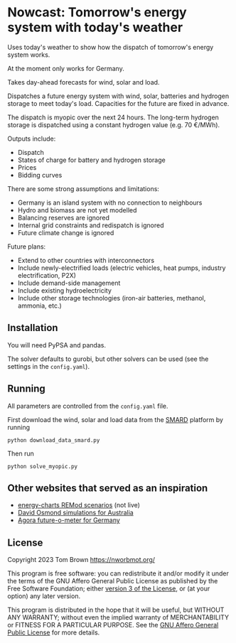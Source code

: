 
# Nowcast: Tomorrow's energy system with today's weather

Uses today's weather to show how the dispatch of tomorrow's energy
system works.

At the moment only works for Germany.

Takes day-ahead forecasts for wind, solar and load.

Dispatches a future energy system with wind, solar, batteries and
hydrogen storage to meet today's load. Capacities for the future are
fixed in advance.

The dispatch is myopic over the next 24 hours. The long-term hydrogen
storage is dispatched using a constant hydrogen value (e.g. 70 €/MWh).

Outputs include:

- Dispatch
- States of charge for battery and hydrogen storage
- Prices
- Bidding curves

There are some strong assumptions and limitations:

- Germany is an island system with no connection to neighbours
- Hydro and biomass are not yet modelled
- Balancing reserves are ignored
- Internal grid constraints and redispatch is ignored
- Future climate change is ignored


Future plans:

- Extend to other countries with interconnectors
- Include newly-electrified loads (electric vehicles, heat pumps, industry electrification, P2X)
- Include demand-side management
- Include existing hydroelectricity
- Include other storage technologies (iron-air batteries, methanol, ammonia, etc.)

## Installation

You will need PyPSA and pandas.

The solver defaults to gurobi, but other solvers can be used (see the
settings in the `config.yaml`).

## Running

All parameters are controlled from the `config.yaml` file.

First download the wind, solar and load data from the
[SMARD](https://www.smard.de/) platform by running

	python download_data_smard.py

Then run

	python solve_myopic.py


## Other websites that served as an inspiration

- [energy-charts REMod scenarios](https://www.energy-charts.info/charts/remod_installed_power/chart.htm?l=en&c=DE) (not live)
- [David Osmond simulations for Australia](https://reneweconomy.com.au/a-near-100-per-cent-renewables-grid-is-well-within-reach-and-with-little-storage/)
- [Agora future-o-meter for Germany](https://www.agora-energiewende.de/service/agorameter/chart/future_compare/07.07.2023/07.08.2023/future/2040/)


## License

Copyright 2023 Tom Brown <https://nworbmot.org/>

This program is free software: you can redistribute it and/or modify
it under the terms of the GNU Affero General Public License as
published by the Free Software Foundation; either [version 3 of the
License](LICENSE.txt), or (at your option) any later version.

This program is distributed in the hope that it will be useful, but
WITHOUT ANY WARRANTY; without even the implied warranty of
MERCHANTABILITY or FITNESS FOR A PARTICULAR PURPOSE.  See the [GNU
Affero General Public License](LICENSE.txt) for more details.
